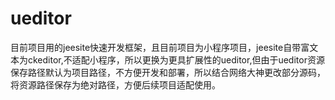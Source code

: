 # ueditor
目前项目用的jeesite快速开发框架，且目前项目为小程序项目，jeesite自带富文本为ckeditor,不适配小程序，所以更换为更具扩展性的ueditor,但由于ueditor资源保存路径默认为项目路径，不方便开发和部署，所以结合网络大神更改部分源码，将资源路径保存为绝对路径，方便后续项目适配使用。
